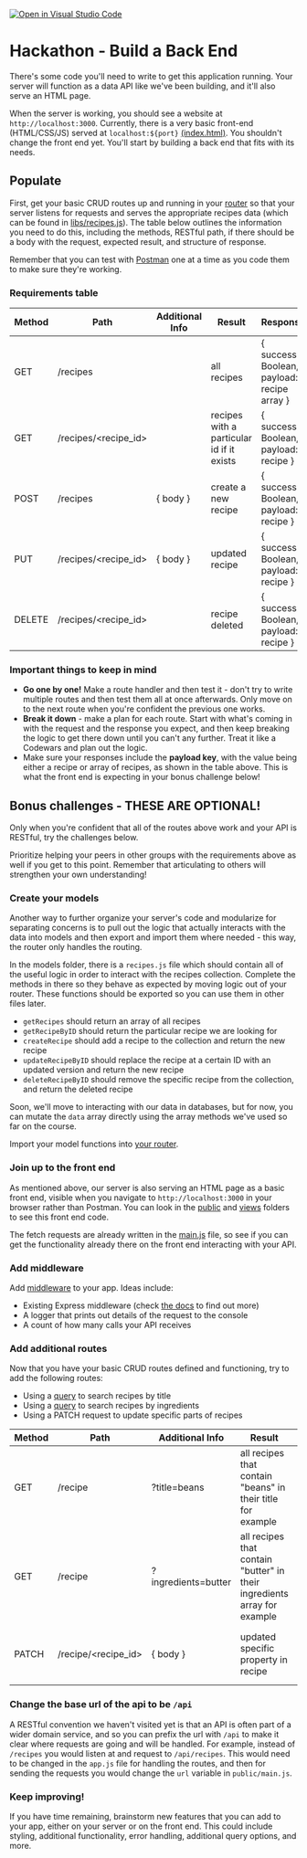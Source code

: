 [![Open in Visual Studio Code](https://classroom.github.com/assets/open-in-vscode-c66648af7eb3fe8bc4f294546bfd86ef473780cde1dea487d3c4ff354943c9ae.svg)](https://classroom.github.com/online_ide?assignment_repo_id=7889857&assignment_repo_type=AssignmentRepo)
# Hackathon - Build a Back End

There's some code you'll need to write to get this application running. Your server will function as a data API like we've been building, and it'll also serve an HTML page.

When the server is working, you should see a website at `http://localhost:3000`. Currently, there is a very basic front-end (HTML/CSS/JS) served at `localhost:${port}` [(index.html)](./views/index.html). You shouldn't change the front end yet. You'll start by building a back end that fits with its needs.

## Populate

First, get your basic CRUD routes up and running in your [router](router/recipes.js) so that your server listens for requests and serves the appropriate recipes data (which can be found in [libs/recipes.js](libs/recipes.js)). The table below outlines the information you need to do this, including the methods, RESTful path, if there should be a body with the request, expected result, and structure of response.

Remember that you can test with [Postman](https://learning.postman.com/docs/getting-started/sending-the-first-request/) one at a time as you code them to make sure they're working.

### Requirements table

| Method | Path                 | Additional Info | Result                                    | Response                                    |
| ------ | -------------------- | --------------- | ----------------------------------------- | ------------------------------------------- |
| GET    | /recipes             |                 | all recipes                               | { success: Boolean, payload: recipe array } |
| GET    | /recipes/<recipe_id> |                 | recipes with a particular id if it exists | { success: Boolean, payload: recipe }       |
| POST   | /recipes             | { body }        | create a new recipe                       | { success: Boolean, payload: recipe }       |
| PUT    | /recipes/<recipe_id> | { body }        | updated recipe                            | { success: Boolean, payload: recipe }       |
| DELETE | /recipes/<recipe_id> |                 | recipe deleted                            | { success: Boolean, payload: recipe }       |

### Important things to keep in mind

- **Go one by one!** Make a route handler and then test it - don't try to write multiple routes and then test them all at once afterwards. Only move on to the next route when you're confident the previous one works.
- **Break it down** - make a plan for each route. Start with what's coming in with the request and the response you expect, and then keep breaking the logic to get there down until you can't any further. Treat it like a Codewars and plan out the logic.
- Make sure your responses include the **payload key**, with the value being either a recipe or array of recipes, as shown in the table above. This is what the front end is expecting in your bonus challenge below!

## Bonus challenges - THESE ARE OPTIONAL!

Only when you're confident that all of the routes above work and your API is RESTful, try the challenges below.

Prioritize helping your peers in other groups with the requirements above as well if you get to this point. Remember that articulating to others will strengthen your own understanding!

### Create your models

Another way to further organize your server's code and modularize for separating concerns is to pull out the logic that actually interacts with the data into models and then export and import them where needed - this way, the router only handles the routing.

In the models folder, there is a `recipes.js` file which should contain all of the useful logic in order to interact with the recipes collection. Complete the methods in there so they behave as expected by moving logic out of your router. These functions should be exported so you can use them in other files later.

- `getRecipes` should return an array of all recipes
- `getRecipeByID` should return the particular recipe we are looking for
- `createRecipe` should add a recipe to the collection and return the new recipe
- `updateRecipeByID` should replace the recipe at a certain ID with an updated version and return the new recipe
- `deleteRecipeByID` should remove the specific recipe from the collection, and return the deleted recipe

Soon, we'll move to interacting with our data in databases, but for now, you can mutate the `data` array directly using the array methods we've used so far on the course.

Import your model functions into [your router](routes/recipes.js).

### Join up to the front end

As mentioned above, our server is also serving an HTML page as a basic front end, visible when you navigate to `http://localhost:3000` in your browser rather than Postman. You can look in the [public](./public/) and [views](./views) folders to see this front end code.

The fetch requests are already written in the [main.js](public/main.js) file, so see if you can get the functionality already there on the front end interacting with your API.

### Add middleware

Add [middleware](https://expressjs.com/en/guide/using-middleware.html) to your app. Ideas include:

- Existing Express middleware (check [the docs](https://expressjs.com/en/resources/middleware.html) to find out more)
- A logger that prints out details of the request to the console
- A count of how many calls your API receives

### Add additional routes

Now that you have your basic CRUD routes defined and functioning, try to add the following routes:

- Using a [query](https://masteringjs.io/tutorials/express/query-parameters) to search recipes by title
- Using a [query](https://masteringjs.io/tutorials/express/query-parameters) to search recipes by ingredients
- Using a PATCH request to update specific parts of recipes

| Method | Path                | Additional Info     | Result                                                                   | Response                                    |
| ------ | ------------------- | ------------------- | ------------------------------------------------------------------------ | ------------------------------------------- |
| GET    | /recipe             | ?title=beans        | all recipes that contain "beans" in their title for example              | { success: Boolean, payload: recipe array } |
| GET    | /recipe             | ?ingredients=butter | all recipes that contain "butter" in their ingredients array for example | { success: Boolean, payload: recipe array } |
| PATCH  | /recipe/<recipe_id> | { body }            | updated specific property in recipe                                      | { success: Boolean, payload: recipe }       |

### Change the base url of the api to be `/api`

A RESTful convention we haven't visited yet is that an API is often part of a wider domain service, and so you can prefix the url with `/api` to make it clear where requests are going and will be handled. For example, instead of `/recipes` you would listen at and request to `/api/recipes`. This would need to be changed in the `app.js` file for handling the routes, and then for sending the requests you would change the `url` variable in `public/main.js`.

### Keep improving!

If you have time remaining, brainstorm new features that you can add to your app, either on your server or on the front end. This could include styling, additional functionality, error handling, additional query options, and more.
